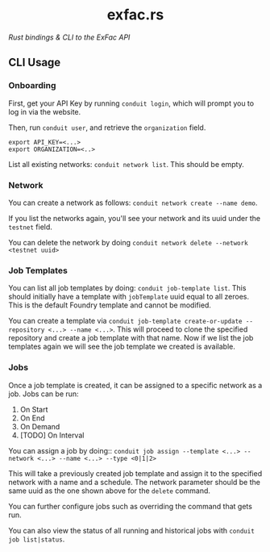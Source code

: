 # <h1 align="center"> exfac.rs </h1>

*Rust bindings & CLI to the ExFac API*

## CLI Usage

### Onboarding

First, get your API Key by running `conduit login`, which will prompt you to log in via the website.

Then, run `conduit user`, and retrieve the `organization` field.

```
export API_KEY=<...>
export ORGANIZATION=<..>
```

List all existing networks: `conduit network list`. This should be empty.

### Network

You can create a network as follows: `conduit network create --name demo`.

If you list the networks again, you'll see your network and its uuid under the `testnet` field.

You can delete the network by doing `conduit network delete --network <testnet uuid>`

### Job Templates

You can list all job templates by doing: `conduit job-template list`. This should initially
have a template with `jobTemplate` uuid equal to all zeroes. This is the default Foundry
template and cannot be modified. 

You can create a template via `conduit job-template create-or-update --repository <...> --name <...>`. This will proceed
to clone the specified repository and create a job template with that name. Now if we list the job templates
again we will see the job template we created is available.

### Jobs

Once a job template is created, it can be assigned to a specific network as a job. Jobs can be run:
1. On Start
2. On End
3. On Demand
4. [TODO] On Interval


You can assign a job by doing:: `conduit job assign --template <...> --network <...> --name <...> --type <0|1|2>`

This will take a previously created job template and assign it to the specified network with a name and a schedule.
The network parameter should be the same uuid as the one shown above for the `delete` command.

You can further configure jobs such as overriding the command that gets run.

You can also view the status of all running and historical jobs with `conduit job list|status`.
